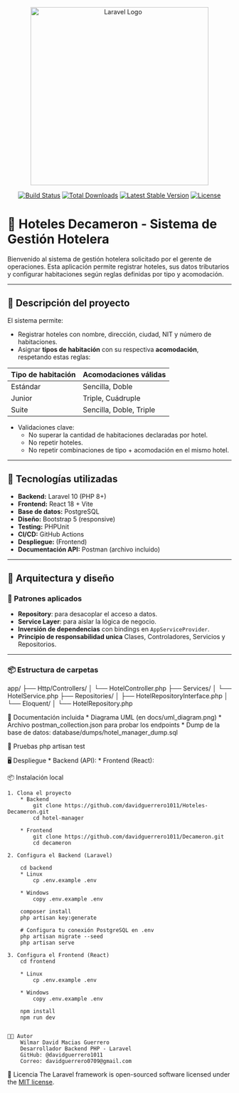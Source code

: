 <p align="center"><a href="https://laravel.com" target="_blank"><img src="https://raw.githubusercontent.com/laravel/art/master/logo-lockup/5%20SVG/2%20CMYK/1%20Full%20Color/laravel-logolockup-cmyk-red.svg" width="400" alt="Laravel Logo"></a></p>

<p align="center">
<a href="https://github.com/laravel/framework/actions"><img src="https://github.com/laravel/framework/workflows/tests/badge.svg" alt="Build Status"></a>
<a href="https://packagist.org/packages/laravel/framework"><img src="https://img.shields.io/packagist/dt/laravel/framework" alt="Total Downloads"></a>
<a href="https://packagist.org/packages/laravel/framework"><img src="https://img.shields.io/packagist/v/laravel/framework" alt="Latest Stable Version"></a>
<a href="https://packagist.org/packages/laravel/framework"><img src="https://img.shields.io/packagist/l/laravel/framework" alt="License"></a>
</p>

# 🏨 Hoteles Decameron - Sistema de Gestión Hotelera

Bienvenido al sistema de gestión hotelera solicitado por el gerente de operaciones. Esta aplicación permite registrar hoteles, sus datos tributarios y configurar habitaciones según reglas definidas por tipo y acomodación.

---

## 🚀 Descripción del proyecto

El sistema permite:

- Registrar hoteles con nombre, dirección, ciudad, NIT y número de habitaciones.
- Asignar **tipos de habitación** con su respectiva **acomodación**, respetando estas reglas:

| Tipo de habitación | Acomodaciones válidas         |
|--------------------|-------------------------------|
| Estándar           | Sencilla, Doble               |
| Junior             | Triple, Cuádruple             |
| Suite              | Sencilla, Doble, Triple       |

- Validaciones clave:
  - No superar la cantidad de habitaciones declaradas por hotel.
  - No repetir hoteles.
  - No repetir combinaciones de tipo + acomodación en el mismo hotel.

---

## 🧰 Tecnologías utilizadas

- **Backend:** Laravel 10 (PHP 8+)
- **Frontend:** React 18 + Vite
- **Base de datos:** PostgreSQL
- **Diseño:** Bootstrap 5 (responsive)
- **Testing:** PHPUnit
- **CI/CD:** GitHub Actions
- **Despliegue:**  (Frontend)
- **Documentación API:** Postman (archivo incluido)

---

## 🧱 Arquitectura y diseño

### 🔁 Patrones aplicados

- **Repository**: para desacoplar el acceso a datos.
- **Service Layer**: para aislar la lógica de negocio.
- **Inversión de dependencias** con bindings en `AppServiceProvider`.
- **Principio de responsabilidad unica** Clases, Controladores, Servicios y Repositorios.
---

### 📦 Estructura de carpetas

app/
├── Http/Controllers/
│ └── HotelController.php
├── Services/
│ └── HotelService.php
├── Repositories/
│ ├── HotelRepositoryInterface.php
│ └── Eloquent/
│ └── HotelRepository.php


📘 Documentación incluida
    * Diagrama UML (en docs/uml_diagram.png)
    * Archivo postman_collection.json para probar los endpoints
    * Dump de la base de datos: database/dumps/hotel_manager_dump.sql


🧪 Pruebas
php artisan test


🖥️ Despliegue
    * Backend (API):
    * Frontend (React):


📦 Instalación local

    1. Clona el proyecto
        * Backend
            git clone https://github.com/davidguerrero1011/Hoteles-Decameron.git
            cd hotel-manager
        
        * Frontend
            git clone https://github.com/davidguerrero1011/Decameron.git
            cd decameron
    
    2. Configura el Backend (Laravel)

        cd backend
        * Linux
            cp .env.example .env

        * Windows
            copy .env.example .env
        
        composer install
        php artisan key:generate

        # Configura tu conexión PostgreSQL en .env
        php artisan migrate --seed
        php artisan serve

    3. Configura el Frontend (React)
        cd frontend

        * Linux
            cp .env.example .env
        
        * Windows
            copy .env.example .env
            
        npm install
        npm run dev

    
    👨‍💻 Autor
        Wilmar David Macias Guerrero
        Desarrollador Backend PHP - Laravel
        GitHub: @davidguerrero1011
        Correo: davidguerrero0709@gmail.com

📄 Licencia
The Laravel framework is open-sourced software licensed under the [MIT license](https://opensource.org/licenses/MIT).
